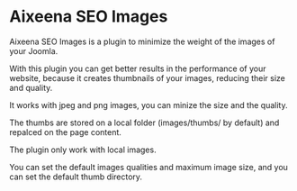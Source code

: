 # Aixeena SEO Images
Aixeena SEO Images is a plugin to minimize the weight of the images of your Joomla.

With this plugin you can get better results in the performance of your website, because it creates thumbnails of your images, reducing their size and quality.

It works with jpeg and png images, you can minize the size and the quality.

The thumbs are stored on a local folder (images/thumbs/ by default) and repalced on the page content.

The plugin only work with local images.

You can set the default images qualities and maximum image size, and you can set the default thumb directory.

